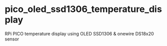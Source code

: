 # pico_oled_ssd1306_temperature_display
RPi PICO temperature display using OLED SSD1306 &amp; onewire DS18x20 sensor
